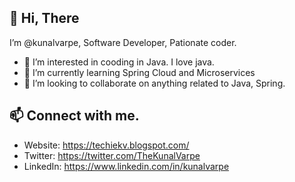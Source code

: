 ## 👋 Hi, There 

I’m @kunalvarpe, Software Developer, Pationate coder.


- 👀 I’m interested in cooding in Java. I love java.
- 🌱 I’m currently learning Spring Cloud and Microservices
- 💞️ I’m looking to collaborate on anything related to Java, Spring.

## 📫 Connect with me.
- Website: https://techiekv.blogspot.com/
- Twitter: https://twitter.com/TheKunalVarpe
- LinkedIn: https://www.linkedin.com/in/kunalvarpe

